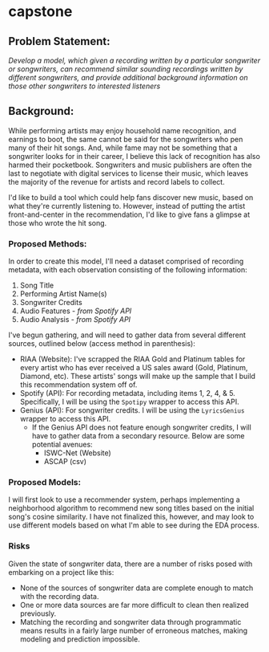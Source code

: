 # capstone

## Problem Statement: 
*Develop a model, which given a recording written by a particular songwriter
 or songwriters, can recommend similar sounding recordings written
 by different songwriters, and provide additional background information
 on those other songwriters to interested listeners*

## Background:

While performing artists may enjoy household name recognition, and earnings to
boot, the same cannot be said for the songwriters who pen many of their hit
songs. And, while fame may not be something that a songwriter looks for in their
career, I believe this lack of recognition has also harmed their pocketbook.
Songwriters and music publishers are often the last to negotiate with digital
services to license their music, which leaves the majority of the revenue for
artists and record labels to collect.

I'd like to build a tool which could help fans discover new music, based on
what they're currently listening to. However, instead of putting the artist
front-and-center in the recommendation, I'd like to give fans a glimpse at those
who wrote the hit song.

### Proposed Methods:

In order to create this model, I'll need a dataset comprised of recording 
metadata, with each observation consisting of the following information:

1. Song Title
2. Performing Artist Name(s)
3. Songwriter Credits
4. Audio Features - *from Spotify API*
5. Audio Analysis - *from Spotify API*

I've begun gathering, and will need to gather data from several different
sources, outlined below (access method in parenthesis):

- RIAA (Website): I've scrapped the RIAA Gold and Platinum tables for every artist
who has ever received a US sales award (Gold, Platinum, Diamond, etc). These artists'
songs will make up the sample that I build this recommendation system off of.
- Spotify (API): For recording metadata, including items 1, 2, 4, & 5. Specifically,
I will be using the `Spotipy` wrapper to access this API.
- Genius (API): For songwriter credits. I will be using the `LyricsGenius` wrapper
to access this API. 
  - If the Genius API does not feature enough songwriter credits, I will have
to gather data from a secondary resource. Below are some potential avenues:
    - ISWC-Net (Website)
    - ASCAP (csv)

### Proposed Models:

I will first look to use a recommender system, perhaps implementing a neighborhood
algorithm to recommend new song titles based on the initial song's cosine similarity. I
have not finalized this, however, and may look to use different models based on what
I'm able to see during the EDA process.

### Risks

Given the state of songwriter data, there are a number of risks posed with
embarking on a project like this:
- None of the sources of songwriter data are complete enough to match with
the recording data.
- One or more data sources are far more difficult to clean then realized
previously.
- Matching the recording and songwriter data through programmatic means
results in a fairly large number of erroneous matches, making modeling and
prediction impossible.
